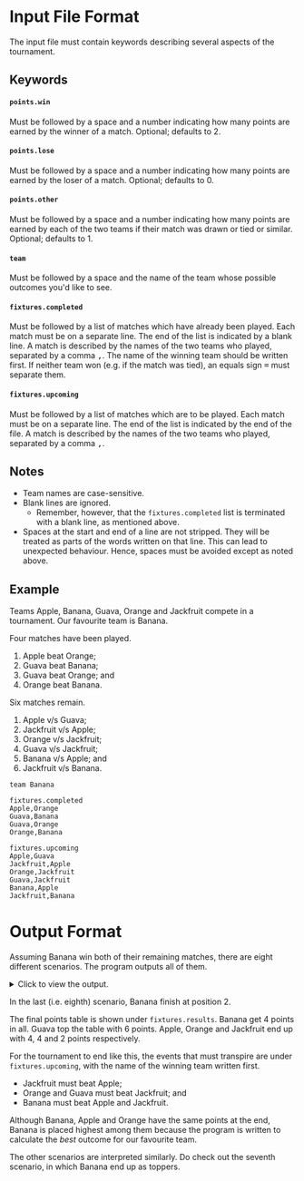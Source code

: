 # Input File Format
The input file must contain keywords describing several aspects of the tournament.

## Keywords
#### `points.win`
Must be followed by a space and a number indicating how many points are earned by the winner of a match. Optional;
defaults to 2.

#### `points.lose`
Must be followed by a space and a number indicating how many points are earned by the loser of a match. Optional;
defaults to 0.

#### `points.other`
Must be followed by a space and a number indicating how many points are earned by each of the two teams if their match
was drawn or tied or similar. Optional; defaults to 1.

#### `team`
Must be followed by a space and the name of the team whose possible outcomes you'd like to see.

#### `fixtures.completed`
Must be followed by a list of matches which have already been played. Each match must be on a separate line. The end of
the list is indicated by a blank line. A match is described by the names of the two teams who played, separated by a
comma <kbd>,</kbd>. The name of the winning team should be written first. If neither team won (e.g. if the match was
tied), an equals sign <kbd>=</kbd> must separate them.

#### `fixtures.upcoming`
Must be followed by a list of matches which are to be played. Each match must be on a separate line. The end of the
list is indicated by the end of the file. A match is described by the names of the two teams who played, separated by a
comma <kbd>,</kbd>.

## Notes
* Team names are case-sensitive.
* Blank lines are ignored.
  * Remember, however, that the `fixtures.completed` list is terminated with a blank line, as mentioned above.
* Spaces at the start and end of a line are not stripped. They will be treated as parts of the words written on that
  line. This can lead to unexpected behaviour. Hence, spaces must be avoided except as noted above.

## Example
Teams Apple, Banana, Guava, Orange and Jackfruit compete in a tournament. Our favourite team is Banana.

Four matches have been played.

1. Apple beat Orange;
1. Guava beat Banana;
1. Guava beat Orange; and
1. Orange beat Banana.

Six matches remain.

1. Apple v/s Guava;
1. Jackfruit v/s Apple;
1. Orange v/s Jackfruit;
1. Guava v/s Jackfruit;
1. Banana v/s Apple; and
1. Jackfruit v/s Banana.

```
team Banana

fixtures.completed
Apple,Orange
Guava,Banana
Guava,Orange
Orange,Banana

fixtures.upcoming
Apple,Guava
Jackfruit,Apple
Orange,Jackfruit
Guava,Jackfruit
Banana,Apple
Jackfruit,Banana
```

# Output Format
Assuming Banana win both of their remaining matches, there are eight different scenarios. The program outputs all of
them.

<details>

<summary>Click to view the output.</summary>

```
2
  fixtures.results
    Apple 6
    Banana 4
    Guava 4
    Jackfruit 4
    Orange 2
  fixtures.upcoming
    Apple,Jackfruit
    Banana,Apple
    Jackfruit,Orange
    Jackfruit,Guava
    Banana,Jackfruit
3
  fixtures.results
    Apple 6
    Guava 6
    Banana 4
    Orange 2
    Jackfruit 2
  fixtures.upcoming
    Apple,Jackfruit
    Banana,Apple
    Jackfruit,Orange
    Guava,Jackfruit
    Banana,Jackfruit
2
  fixtures.results
    Apple 6
    Banana 4
    Orange 4
    Guava 4
    Jackfruit 2
  fixtures.upcoming
    Apple,Jackfruit
    Banana,Apple
    Orange,Jackfruit
    Jackfruit,Guava
    Banana,Jackfruit
3
  fixtures.results
    Apple 6
    Guava 6
    Banana 4
    Orange 4
    Jackfruit 0
  fixtures.upcoming
    Apple,Jackfruit
    Banana,Apple
    Orange,Jackfruit
    Guava,Jackfruit
    Banana,Jackfruit
2
  fixtures.results
    Jackfruit 6
    Banana 4
    Apple 4
    Guava 4
    Orange 2
  fixtures.upcoming
    Jackfruit,Apple
    Banana,Apple
    Jackfruit,Orange
    Jackfruit,Guava
    Banana,Jackfruit
2
  fixtures.results
    Guava 6
    Banana 4
    Apple 4
    Jackfruit 4
    Orange 2
  fixtures.upcoming
    Jackfruit,Apple
    Banana,Apple
    Jackfruit,Orange
    Guava,Jackfruit
    Banana,Jackfruit
1
  fixtures.results
    Banana 4
    Apple 4
    Orange 4
    Guava 4
    Jackfruit 4
  fixtures.upcoming
    Jackfruit,Apple
    Banana,Apple
    Orange,Jackfruit
    Jackfruit,Guava
    Banana,Jackfruit
2
  fixtures.results
    Guava 6
    Banana 4
    Apple 4
    Orange 4
    Jackfruit 2
  fixtures.upcoming
    Jackfruit,Apple
    Banana,Apple
    Orange,Jackfruit
    Guava,Jackfruit
    Banana,Jackfruit
```

</details>

In the last (i.e. eighth) scenario, Banana finish at position 2.

The final points table is shown under `fixtures.results`. Banana get 4 points in all. Guava top the table with 6
points. Apple, Orange and Jackfruit end up with 4, 4 and 2 points respectively.

For the tournament to end like this, the events that must transpire are under `fixtures.upcoming`, with the name of the
winning team written first.
* Jackfruit must beat Apple;
* Orange and Guava must beat Jackfruit; and
* Banana must beat Apple and Jackfruit.

Although Banana, Apple and Orange have the same points at the end, Banana is placed highest among them because the
program is written to calculate the _best_ outcome for our favourite team.

The other scenarios are interpreted similarly. Do check out the seventh scenario, in which Banana end up as toppers.
